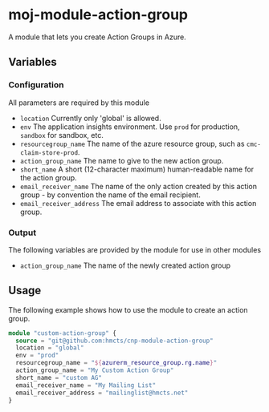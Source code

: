 # moj-module-action-group

A module that lets you create Action Groups in Azure.

## Variables

### Configuration

All parameters are required by this module

- `location` Currently only 'global' is allowed.
- `env` The application insights environment. Use `prod` for production, `sandbox` for sandbox, etc.
- `resourcegroup_name` The name of the azure resource group, such as `cmc-claim-store-prod`.
- `action_group_name` The name to give to the new action group.
- `short_name` A short (12-character maximum) human-readable name for the action group.
- `email_receiver_name` The name of the only action created by this action group - by convention the name of the email recipient.
- `email_receiver_address` The email address to associate with this action group.

### Output

The following variables are provided by the module for use in other modules

- `action_group_name` The name of the newly created action group

## Usage

The following example shows how to use the module to create an action group.

```terraform
module "custom-action-group" {
  source = "git@github.com:hmcts/cnp-module-action-group"
  location = "global"
  env = "prod"
  resourcegroup_name = "${azurerm_resource_group.rg.name}"
  action_group_name = "My Custom Action Group"
  short_name = "custom AG"
  email_receiver_name = "My Mailing List"
  email_receiver_address = "mailinglist@hmcts.net"
}
```
